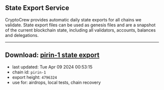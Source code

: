 ## State Export Service
CryptoCrew provides automatic daily state exports for all chains we validate. State export files can be used as genesis files and are a snapshot of the current blockchain state, including all validators, accounts, balances and delegations.

---
**Download: [pirin-1 state export](https://dl-eu2.ccvalidators.com/SERVICE/nolus/pirin-1_export_4796324.json)**
---

- last updated: Tue Apr 09 2024 00:53:15
- chain id: `pirin-1`
- export height: `4796324`
- use for: airdrops, local tests, chain recovery
